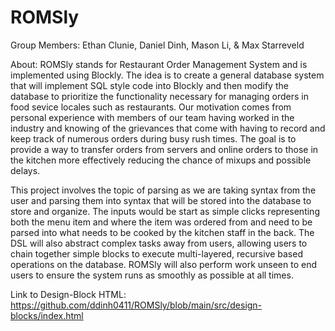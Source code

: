 # ROMSly
Group Members: Ethan Clunie, Daniel Dinh, Mason Li, & Max Starreveld

About: ROMSly stands for Restaurant Order Management System and is implemented using Blockly. The idea is to create a general database system that will implement SQL style code into Blockly and then modify the database to prioritize the functionality necessary for managing orders in food sevice locales such as restaurants. Our motivation comes from personal experience with members of our team having worked in the industry and knowing of the grievances that come with having to record and keep track of numerous orders during busy rush times. The goal is to provide a way to transfer orders from servers and online orders to those in the kitchen more effectively reducing the chance of mixups and possible delays.

This project involves the topic of parsing as we are taking syntax from the user and parsing them into syntax that will be stored into the database to store and organize. The inputs would be start as simple clicks representing both the menu item and where the item was ordered from and need to be parsed into what needs to be cooked by the kitchen staff in the back. The DSL will also abstract complex tasks away from users, allowing users to chain together simple blocks to execute multi-layered, recursive based operations on the database. ROMSly will also perform work unseen to end users to ensure the system runs as smoothly as possible at all times.

Link to Design-Block HTML: https://github.com/ddinh0411/ROMSly/blob/main/src/design-blocks/index.html
